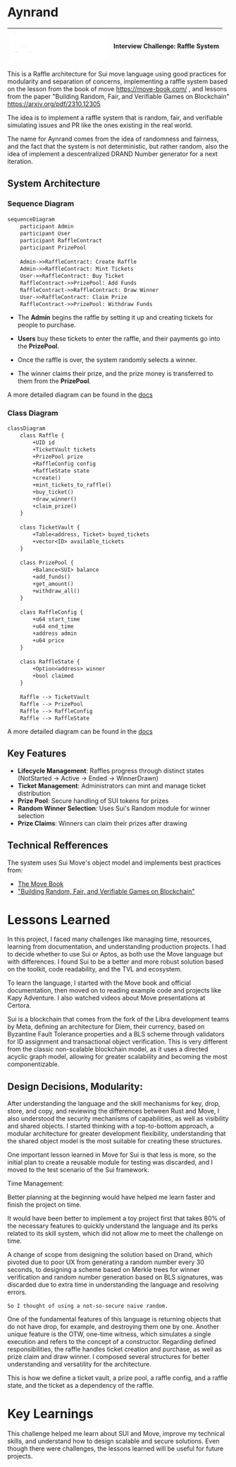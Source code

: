 # Aynrand

| ![Rather Labs Logo](assets/logo.svg) | **Interview Challenge**: Raffle System |
|--------------------------------------|--------------------------------------------------------------------------------------------------------------------------------------------------|


This is a Raffle architecture for Sui move language using good practices for modularity and separation of concerns, implementing a raffle system based on the lesson from the book of move https://move-book.com/ , and lessons from the paper 
"Building Random, Fair, and Verifiable Games on Blockchain"
https://arxiv.org/pdf/2310.12305

The idea is to implement a raffle system that is random, fair, and verifiable simulating issues and PR like the ones existing in the real world.

The name for Aynrand comes from the idea of randomness and fairness, and the fact that the system is not deterministic, but rather random, also the idea of implement a descentralized DRAND Number generator for a next iteration.

## System Architecture

### Sequence Diagram

```mermaid
sequenceDiagram
    participant Admin
    participant User
    participant RaffleContract
    participant PrizePool

    Admin->>RaffleContract: Create Raffle
    Admin->>RaffleContract: Mint Tickets
    User->>RaffleContract: Buy Ticket
    RaffleContract->>PrizePool: Add Funds
    RaffleContract->>RaffleContract: Draw Winner
    User->>RaffleContract: Claim Prize
    RaffleContract->>PrizePool: Withdraw Funds
```

- The **Admin** begins the raffle by setting it up and creating tickets for people to purchase.

- **Users** buy these tickets to enter the raffle, and their payments go into the **PrizePool**.

- Once the raffle is over, the system randomly selects a winner.

- The winner claims their prize, and the prize money is transferred to them from the **PrizePool**.

A more detailed diagram can be found in the [docs](docs/state_diagram.md)

<a id="class-diagram"></a>
### Class Diagram

```mermaid
classDiagram
    class Raffle {
        +UID id
        +TicketVault tickets
        +PrizePool prize
        +RaffleConfig config
        +RaffleState state
        +create()
        +mint_tickets_to_raffle()
        +buy_ticket()
        +draw_winner()
        +claim_prize()
    }

    class TicketVault {
        +Table<address, Ticket> buyed_tickets
        +vector<ID> available_tickets
    }

    class PrizePool {
        +Balance<SUI> balance
        +add_funds()
        +get_amount()
        +withdraw_all()
    }

    class RaffleConfig {
        +u64 start_time
        +u64 end_time
        +address admin
        +u64 price
    }

    class RaffleState {
        +Option<address> winner
        +bool claimed
    }

    Raffle --> TicketVault
    Raffle --> PrizePool
    Raffle --> RaffleConfig
    Raffle --> RaffleState
```  
A more detailed diagram can be found in the [docs](docs/state_diagram.md)

## Key Features

- **Lifecycle Management**: Raffles progress through distinct states (NotStarted → Active → Ended → WinnerDrawn)
- **Ticket Management**: Administrators can mint and manage ticket distribution
- **Prize Pool**: Secure handling of SUI tokens for prizes
- **Random Winner Selection**: Uses Sui's Random module for winner selection
- **Prize Claims**: Winners can claim their prizes after drawing

## Technical Refferences

The system uses Sui Move's object model and implements best practices from:
- [The Move Book](https://move-book.com/)
- ["Building Random, Fair, and Verifiable Games on Blockchain"](https://arxiv.org/pdf/2310.12305)

# Lessons Learned
In this project, I faced many challenges like managing time, resources, learning from documentation, and understanding production projects. I had to decide whether to use Sui or Aptos, as both use the Move language but with differences. I found Sui to be a better and more robust solution based on the toolkit, code readability, and the TVL and ecosystem.

To learn the language, I started with the Move book and official documentation, then moved on to reading example code and projects like Kapy Adventure. I also watched videos about Move presentations at Certora.

Sui is a blockchain that comes from the fork of the Libra development teams by Meta, defining an architecture for Diem, their currency, based on Byzantine Fault Tolerance properties and a BLS scheme through validators for ID assignment and transactional object verification. This is very different from the classic non-scalable blockchain model, as it uses a directed acyclic graph model, allowing for greater scalability and becoming the most componentizable.

## Design Decisions, Modularity:

After understanding the language and the skill mechanisms for key, drop, store, and copy, and reviewing the differences between Rust and Move, I also understood the security mechanisms of capabilities, as well as visibility and shared objects.
I started thinking with a top-to-bottom approach, a modular architecture for greater development flexibility, understanding that the shared object model is the most suitable for creating these structures.

One important lesson learned in Move for Sui is that less is more, so the initial plan to create a reusable module for testing was discarded, and I moved to the test scenario of the Sui framework.

Time Management:

Better planning at the beginning would have helped me learn faster and finish the project on time.

It would have been better to implement a toy project first that takes 80% of the necessary features to quickly understand the language and its perks related to its skill system, which did not allow me to meet the challenge on time.

A change of scope from designing the solution based on Drand, which pivoted due to poor UX from generating a random number every 30 seconds, to designing a scheme based on Merkle trees for winner verification and random number generation based on BLS signatures, was discarded due to extra time in understanding the language and resolving errors.

```
So I thought of using a not-so-secure naive random.
```

One of the fundamental features of this language is returning objects that do not have drop, for example, and destroying them one by one. Another unique feature is the OTW, one-time witness, which simulates a single execution and refers to the concept of a constructor.
Regarding defined responsibilities, the raffle handles ticket creation and purchase, as well as prize claim and draw winner. I composed several structures for better understanding and versatility for the architecture.

This is how we define a ticket vault, a prize pool, a raffle config, and a raffle state, and the ticket as a dependency of the raffle.

# Key Learnings
This challenge helped me learn about SUI and Move, improve my technical skills, and understand how to design scalable and secure solutions. Even though there were challenges, the lessons learned will be useful for future projects.